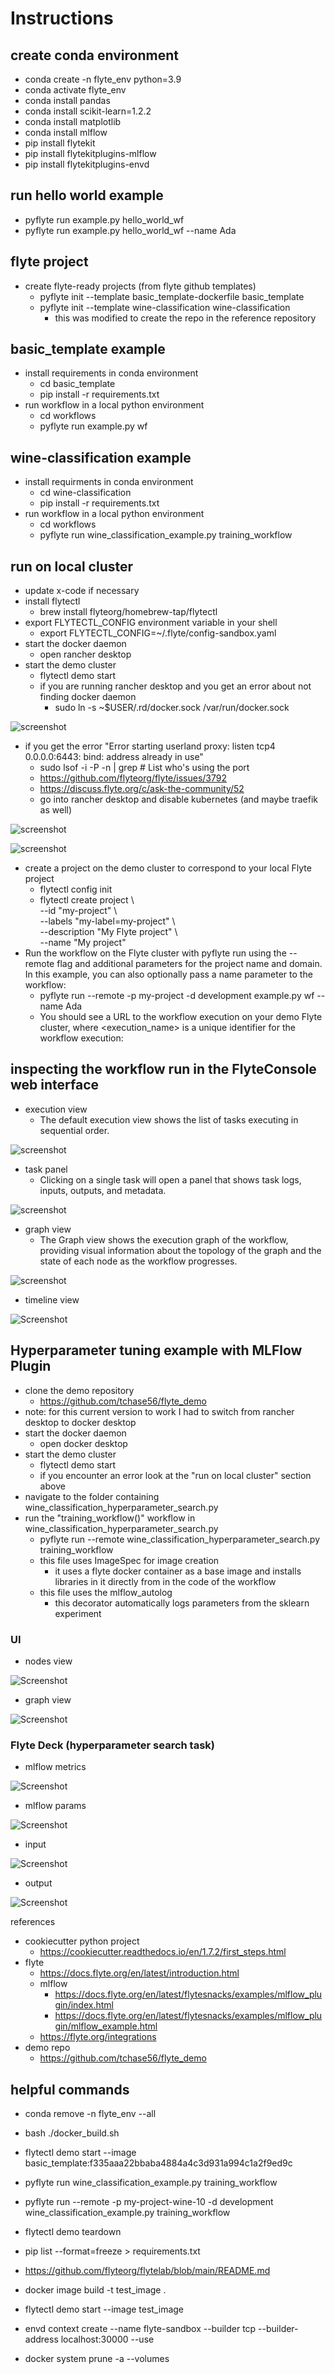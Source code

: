 # Instructions

## create conda environment 

* conda create -n flyte_env python=3.9
* conda activate flyte_env
* conda install pandas
* conda install scikit-learn=1.2.2
* conda install matplotlib
* conda install mlflow
* pip install flytekit
* pip install flytekitplugins-mlflow
* pip install flytekitplugins-envd

## run hello world example 

* pyflyte run example.py hello_world_wf
* pyflyte run example.py hello_world_wf --name Ada

## flyte project

* create flyte-ready projects (from flyte github templates)
    * pyflyte init --template basic_template-dockerfile basic_template
    * pyflyte init --template wine-classification wine-classification
        * this was modified to create the repo in the reference repository

## basic_template example

* install requirements in conda environment
    * cd basic_template
    * pip install -r requirements.txt
* run workflow in a local python environment
    * cd workflows
    * pyflyte run example.py wf

## wine-classification example

* install requirments in conda environment
    * cd wine-classification
    * pip install -r requirements.txt
* run workflow in a local python environment
    * cd workflows
    * pyflyte run wine_classification_example.py training_workflow

## run on local cluster

* update x-code if necessary
* install flytectl
    * brew install flyteorg/homebrew-tap/flytectl
* export FLYTECTL_CONFIG environment variable in your shell
    *  export FLYTECTL_CONFIG=~/.flyte/config-sandbox.yaml
* start the docker daemon
    * open rancher desktop
* start the demo cluster
    * flytectl demo start
    * if you are running rancher desktop and you get an error about not finding docker daemon
        * sudo ln -s ~$USER/.rd/docker.sock /var/run/docker.sock

![screenshot](images/daemon_error.png)

* if you get the error "Error starting userland proxy: listen tcp4 0.0.0.0:6443: bind: address already in use"
    * sudo lsof -i -P -n | grep <port number>  # List who's using the port
    * https://github.com/flyteorg/flyte/issues/3792
    * https://discuss.flyte.org/c/ask-the-community/52
    * go into rancher desktop and disable kubernetes (and maybe traefik as well)

![screenshot](images/port_error.png)

![screenshot](images/solution_to_port_error.png)

* create a project on the demo cluster to correspond to your local Flyte project
    * flytectl config init
    * flytectl create project \\ \
    --id "my-project" \\ \
    --labels "my-label=my-project" \\ \
    --description "My Flyte project" \\ \
    --name "My project"
* Run the workflow on the Flyte cluster with pyflyte run using the --remote flag and additional parameters for the project name and domain. In this example, you can also optionally pass a name parameter to the workflow:
    * pyflyte run --remote -p my-project -d development example.py wf --name Ada
    * You should see a URL to the workflow execution on your demo Flyte cluster, where <execution_name> is a unique identifier for the workflow execution:


## inspecting the workflow run in the FlyteConsole web interface
* execution view
    * The default execution view shows the list of tasks executing in sequential order.

![screenshot](images/execution_view_flyte.png)

* task panel
    * Clicking on a single task will open a panel that shows task logs, inputs, outputs, and metadata.

![screenshot](images/task_panel_flyte.png)

* graph view
    * The Graph view shows the execution graph of the workflow, providing visual information about the topology of the graph and the state of each node as the workflow progresses.

![screenshot](images/graph_view_flyte.png)

* timeline view

![Screenshot](images/timeline_view_flyte.png)

## Hyperparameter tuning example with MLFlow Plugin

* clone the demo repository
    * https://github.com/tchase56/flyte_demo
* note: for this current version to work I had to switch from rancher desktop to docker desktop
* start the docker daemon
    * open docker desktop
* start the demo cluster
    * flytectl demo start
    * if you encounter an error look at the "run on local cluster" section above
* navigate to the folder containing wine_classification_hyperparameter_search.py
* run the "training_workflow()" workflow in wine_classification_hyperparameter_search.py
    * pyflyte run --remote wine_classification_hyperparameter_search.py training_workflow
    * this file uses ImageSpec for image creation
        * it uses a flyte docker container as a base image and installs libraries in it directly from in the code of the workflow
    * this file uses the mlflow_autolog
        * this decorator automatically logs parameters from the sklearn experiment

### UI

* nodes view

![Screenshot](images/hype_node_view.png)

* graph view

![Screenshot](images/hype_graph_view.png)

### Flyte Deck (hyperparameter search task)
* mlflow metrics

![Screenshot](images/hype_mlflow_metrics.png)

* mlflow params

![Screenshot](images/hype_mlflow_params.png)

* input

![Screenshot](images/hype_input_task.png)

* output

![Screenshot](images/hype_output_task.png)


references
* cookiecutter python project
    * https://cookiecutter.readthedocs.io/en/1.7.2/first_steps.html
* flyte
    * https://docs.flyte.org/en/latest/introduction.html
    * mlflow
        * https://docs.flyte.org/en/latest/flytesnacks/examples/mlflow_plugin/index.html
        * https://docs.flyte.org/en/latest/flytesnacks/examples/mlflow_plugin/mlflow_example.html
    * https://flyte.org/integrations
* demo repo
    * https://github.com/tchase56/flyte_demo



## helpful commands

* conda remove -n flyte_env --all
* bash ./docker_build.sh
* flytectl demo start --image basic_template:f335aaa22bbaba4884a4c3d931a994c1a2f9ed9c
* pyflyte run wine_classification_example.py training_workflow 
* pyflyte run --remote -p my-project-wine-10 -d development wine_classification_example.py training_workflow

* flytectl demo teardown
* pip list --format=freeze > requirements.txt
* https://github.com/flyteorg/flytelab/blob/main/README.md
* docker image build -t test_image .
* flytectl demo start --image test_image



* envd context create --name flyte-sandbox --builder tcp --builder-address localhost:30000 --use
* docker system prune -a --volumes  